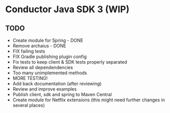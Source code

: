 # Conductor Java SDK 3 (WIP)

## TODO
- Create module for Spring - DONE
- Remove archaius - DONE
- FIX failing tests
- FIX Gradle publishing plugin config
- Fix tests to keep client & SDK tests properly separated
- Review all dependendencies
- Too many unimplemented methods
- MORE TESTING!
- Add back documentation (after reviewing)
- Review and improve examples
- Publish client, sdk and spring to Maven Central 
- Create module for Netflix extensions (this might need further changes in several places)


